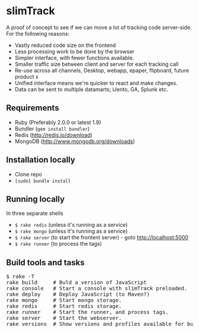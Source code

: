 slimTrack
=========

A proof of concept to see if we can move a lot of tracking code server-side. For the following reasons:
- Vastly reduced code size on the frontend
- Less processing work to be done by the browser
- Simpler interface, with fewer functions available.
- Smaller traffic size between client and server for each tracking call
- Re-use across all channels, Desktop, webapp, epaper, flipboard, future product x
- Unified interface means we're quicker to react and make changes.
- Data can be sent to multiple datamarts; iJento, GA, Splunk etc.

Requirements
------------
- Ruby (Preferably 2.0.0 or latest 1.9)
- Bundler (<code>gem install bundler</code>)
- Redis (http://redis.io/download)
- MongoDB (http://www.mongodb.org/downloads)

Installation locally
--------------------
- Clone repo
- <code>[sudo] bundle install</code>

Running locally
---------------
In three separate shells
- <code>$ rake redis</code> (unless it's running as a service)
- <code>$ rake mongo</code> (unless it's running as a service)
- <code>$ rake server</code> (to start the frontent server) - goto <a href="http://localhost:5000">http://localhost:5000</a>
- <code>$ rake runner</code> (to process the tags)

Build tools and tasks
---------------------
<pre>
$ rake -T
rake build     # Buld a version of JavaScript
rake console   # Start a console with slimTrack preloaded.
rake deploy    # Deploy JavaScript (to Maven?)
rake mongo     # Start mongo storage.
rake redis     # Start redis storage.
rake runner    # Start the runner, and process tags.
rake server    # Start the webserver.
rake versions  # Show versions and profiles available for build.
</pre>
